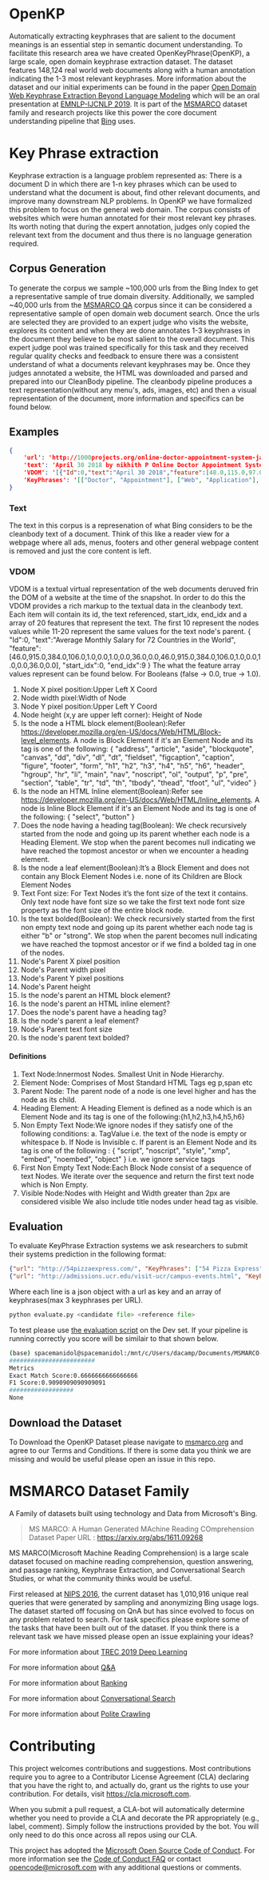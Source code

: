 # OpenKP  
Automatically extracting keyphrases that are
salient to the document meanings is an essential
step in semantic document understanding. To facilitate this research area we have created OpenKeyPhrase(OpenKP), a large scale, open domain keyphrase extraction dataset. The dataset features 148,124 real world web documents along with a human annotation indicating the 1-3 most relevant keyphrases. More information about the dataset and our initial experiments can be found in the paper [Open Domain Web Keyphrase Extraction
Beyond Language Modeling](https://www.emnlp-ijcnlp2019.org/program/) which will be an oral presentation at [EMNLP-IJCNLP 2019](https://www.emnlp-ijcnlp2019.org/).  It is part of the [MSMARCO](msmarco.org) dataset family and research projects like this power the core document understanding pipeline that [Bing](www.bing.com) uses.

# Key Phrase extraction
Keyphrase extraction is a language problem represented as: There is a document D in which there are 1-n key phrases which can be used to understand what the document is about, find other relevant documents, and improve many downstream NLP problems.
In OpenKP we have formalized this problem to focus on the general web domain. The corpus consists of websites which were human annotated for their most relevant key phrases. Its worth noting that during the expert annotation, judges only copied the relevant text from the document and thus there is no language generation required. 

## Corpus Generation
To generate the corpus we sample ~100,000 urls from the Bing Index to get a representative sample of true domain diversity. Additionally, we sampled ~40,000 urls from the [MSMARCO QA](https://github.com/microsoft/MSMARCO-Question-Answering) corpus since it can be considered a representative sample of open domain web document search. Once the urls are selected they are provided to an expert judge who visits the website, explores its content and when they are done annotates 1-3 keyphrases in the document they believe to be most salient to the overall document. This expert judge pool was trained specifically for this task and they received regular quality checks and feedback to ensure there was a consistent understand of what a documents relevant keyphrases may be. Once they judges annotated a website, the HTML was downloaded and parsed and prepared into our CleanBody pipeline. The cleanbody pipeline produces a text representation(without any menu's, ads, images, etc) and then a visual representation of the document, more information and specifics can be found below.

## Examples 
```json
{
    'url': 'http://1000projects.org/online-doctor-appointment-system-java-project.html', 
    'text': 'April 30 2018 by nikhith P Online Doctor Appointment System Java Project Project Title Secure Web Application for Online Doctor Appointment System Online Doctor appointment is a smart web application this provides a registration and login for both doctors and patients Doctors can register by giving his necessary details like timings fee category etc After successful registration the doctor can log in by giving username and password The doctor can view the booking request by patients and if he accepts the patient requests the status will be shown as booking confirmed to the patient He can also view the feedback given by the patient The patients must be registered and log in to book a doctor basing the category and the type The Application has following modules Admin Doctor Patient Admin Admin needs to login with username and password and in the admin home screen he can see the basic functionalities of admin Admin can view the registered doctors and patients He can also view the patients request and doctors requests and he will confirm the patients and doctors requests Doctor Doctor need to be registered by giving the necessary details like experience timing fees etc After registering he need to log in and in the home screen he can view the basic functionalities He can view the patient request forwarded from admin and he can accept and he can also view the feedback given by patients Patient The patient needs to be registered and log in after logging on he can search for the doctor by giving the location the reason or problem Basing on the doctor availability the admin will confirm the booking request and will send to mail that the booking is confirmed he can also view in the status and he can also give feedback basing the performance of the doctor Existing System In the existing system the patient needs to visit the doctor for booking we need to wait and the booking will be done manually so to maintain everything is always a problem Proposed System In the proposed system the doctors patients are brought to one platform will allow patients to be more flexible they can register and search for the doctors basing on the location the list of doctors will be shown and patient can book by selecting the time slots and the admin will confirm the booking so everything is computerized an done very fast which will save time Software Requirements NetBeans74JDK 17MySQL 55SQL Yog HTML JavaScript and CSS Screens Home Page This screen shows the basic view of the application home page and the list of modules Admin Login Page In this page admin can log in by giving username and password Admin Home Page After successful login the application shows the admin home page in which the basic functionalities are shown View doctors Page In this page admin can view the list of doctors registered View patients Page In this admin can view the list of patients registered Patients request Page In this page admin can view the requests sent by the user for booking a doctor View doctors request Page In this page the request from a doctor is shown and admin will send the confirmation to the user that the booking is confirmed Doctor registration Page In this page the can register into the application by providing all the necessary details like experience fee timings etc Doctor login Page In this page the doctor can login by giving the username and password Doctor home Page After the successful login the doctor home page shows basic functionalities View request Page In this page the doctor can view the patient requests which are forwarded by the admin and he responds to the request View feedback Page In this page the doctor can view the patients feedback Patient registration Page In this page the patient can register into the application by providing all necessary details Patient login Page In this page patient can log in by giving username and password Patient home Page After successful login the application shows the patient homepage with basic functionalities Search Results Page In this page patient can search the doctor by giving the category reason location by selecting on the map In this page after giving the details for searching the doctor the search results will be shown like as in above screen In this page patient can view the status of his booking whether the booking is confirmed or not Feedback Page In this page patient can give the feedback for the doctor based on his performance 201718 Java Projects CSE Projects Java Abstracts Java Based Projects MySQL Projects Previous Venue Booking System Java Project Next Campus Recruitment System Java Project', 
    'VDOM': '[{"Id":0,"text":"April 30 2018","feature":[48.0,115.0,97.0,14.0,0.0,0.0,0.0,0.0,11.0,0.0,48.0,619.0,96.0,18.0,1.0,0.0,0.0,0.0,11.0,0.0],"start_idx":0,"end_idx":3},{"Id":0,"text":"by","feature":[162.0,105.0,97.0,14.0,0.0,0.0,0.0,0.0,11.0,0.0,48.0,619.0,96.0,18.0,1.0,0.0,0.0,0.0,11.0,0.0],"start_idx":3,"end_idx":4},{"Id":0,"text":"nikhith P","feature":[190.0,77.0,97.0,14.0,0.0,0.0,0.0,0.0,11.0,0.0,48.0,619.0,96.0,18.0,1.0,0.0,0.0,0.0,11.0,0.0],"start_idx":4,"end_idx":6},{"Id":0,"text":"Online Doctor Appointment System Java Project","feature":[48.0,619.0,114.0,36.0,1.0,0.0,1.0,0.0,26.0,0.0,48.0,619.0,114.0,36.0,1.0,0.0,1.0,0.0,26.0,0.0],"start_idx":6,"end_idx":12},{"Id":0,"text":"Project Title","feature":[48.0,96.0,174.0,19.0,0.0,0.0,0.0,0.0,16.0,1.0,48.0,619.0,172.0,24.0,1.0,0.0,0.0,0.0,16.0,1.0],"start_idx":12,"end_idx":14},{"Id":0,"text":"Secure Web Application for Online Doctor Appointment System","feature":[48.0,619.0,172.0,24.0,1.0,0.0,0.0,0.0,16.0,1.0,48.0,619.0,172.0,24.0,1.0,0.0,0.0,0.0,16.0,1.0],"start_idx":14,"end_idx":22},{"Id":0,"text":"Online Doctor appointment is a smart web application this provides a registration and login for both doctors and patients Doctors can register by giving his necessary details like timings fee category etc After successful registration the doctor can log in by giving username and password The doctor can view the booking request by patients and if he accepts the patient requests the status will be shown as booking confirmed to the patient He can also view the feedback given by the patient The patients must be registered and log in to book a doctor basing the category and the type","feature":[48.0,619.0,272.0,336.0,1.0,0.0,0.0,0.0,16.0,0.0,48.0,619.0,272.0,336.0,1.0,0.0,0.0,0.0,16.0,0.0],"start_idx":22,"end_idx":122},{"Id":0,"text":"The Application has following modules","feature":[48.0,352.0,634.0,23.0,0.0,0.0,0.0,0.0,19.0,1.0,48.0,619.0,632.0,28.0,1.0,0.0,0.0,0.0,19.0,1.0],"start_idx":122,"end_idx":127},{"Id":0,"text":"Admin","feature":[48.0,619.0,684.0,24.0,1.0,0.0,0.0,0.0,16.0,0.0,48.0,619.0,684.0,24.0,1.0,0.0,0.0,0.0,16.0,0.0],"start_idx":127,"end_idx":128},{"Id":0,"text":"Doctor","feature":[48.0,619.0,708.0,24.0,1.0,0.0,0.0,0.0,16.0,0.0,48.0,619.0,708.0,24.0,1.0,0.0,0.0,0.0,16.0,0.0],"start_idx":128,"end_idx":129},{"Id":0,"text":"Patient","feature":[48.0,619.0,732.0,24.0,1.0,0.0,0.0,0.0,16.0,0.0,48.0,619.0,732.0,24.0,1.0,0.0,0.0,0.0,16.0,0.0],"start_idx":129,"end_idx":130},{"Id":0,"text":"Admin","feature":[48.0,56.0,782.0,19.0,0.0,0.0,0.0,0.0,16.0,1.0,48.0,619.0,780.0,24.0,1.0,0.0,0.0,0.0,16.0,1.0],"start_idx":130,"end_idx":131},{"Id":0,"text":"Admin needs to login with username and password and in the admin home screen he can see the basic functionalities of admin Admin can view the registered doctors and patients He can also view the patients request and doctors requests and he will confirm the patients and doctors requests","feature":[48.0,619.0,828.0,96.0,1.0,0.0,0.0,0.0,16.0,0.0,48.0,619.0,828.0,96.0,1.0,0.0,0.0,0.0,16.0,0.0],"start_idx":131,"end_idx":180},{"Id":0,"text":"Doctor","feature":[48.0,59.0,950.0,19.0,0.0,0.0,0.0,0.0,16.0,1.0,48.0,619.0,948.0,24.0,1.0,0.0,0.0,0.0,16.0,1.0],"start_idx":180,"end_idx":181},{"Id":0,"text":"Doctor need to be registered by giving the necessary details like experience timing fees etc After registering he need to log in and in the home screen he can view the basic functionalities He can view the patient request forwarded from admin and he can accept and he can also view the feedback given by patients","feature":[48.0,619.0,996.0,96.0,1.0,0.0,0.0,0.0,16.0,0.0,48.0,619.0,996.0,96.0,1.0,0.0,0.0,0.0,16.0,0.0],"start_idx":181,"end_idx":237},{"Id":0,"text":"Patient","feature":[48.0,62.0,1118.0,19.0,0.0,0.0,0.0,0.0,16.0,1.0,48.0,619.0,1116.0,24.0,1.0,0.0,0.0,0.0,16.0,1.0],"start_idx":237,"end_idx":238},{"Id":0,"text":"The patient needs to be registered and log in after logging on he can search for the doctor by giving the location the reason or problem Basing on the doctor availability the admin will confirm the booking request and will send to mail that the booking is confirmed he can also view in the status and he can also give feedback basing the performance of the doctor","feature":[48.0,619.0,1164.0,120.0,1.0,0.0,0.0,0.0,16.0,0.0,48.0,619.0,1164.0,120.0,1.0,0.0,0.0,0.0,16.0,0.0],"start_idx":238,"end_idx":305},{"Id":0,"text":"Existing System","feature":[48.0,158.0,1310.0,23.0,0.0,0.0,0.0,0.0,19.0,1.0,48.0,619.0,1308.0,28.0,1.0,0.0,0.0,0.0,19.0,1.0],"start_idx":305,"end_idx":307},{"Id":0,"text":"In the existing system the patient needs to visit the doctor for booking we need to wait and the booking will be done manually so to maintain everything is always a problem","feature":[48.0,619.0,1360.0,72.0,1.0,0.0,0.0,0.0,16.0,0.0,48.0,619.0,1360.0,72.0,1.0,0.0,0.0,0.0,16.0,0.0],"start_idx":307,"end_idx":339},{"Id":0,"text":"Proposed System","feature":[48.0,170.0,1458.0,23.0,0.0,0.0,0.0,0.0,19.0,1.0,48.0,619.0,1456.0,28.0,1.0,0.0,0.0,0.0,19.0,1.0],"start_idx":339,"end_idx":341},{"Id":0,"text":"In the proposed system the doctors patients are brought to one platform will allow patients to be more flexible they can register and search for the doctors basing on the location the list of doctors will be shown and patient can book by selecting the time slots and the admin will confirm the booking so everything is computerized an done very fast which will save time","feature":[48.0,619.0,1508.0,120.0,1.0,0.0,0.0,0.0,16.0,0.0,48.0,619.0,1508.0,120.0,1.0,0.0,0.0,0.0,16.0,0.0],"start_idx":341,"end_idx":407},{"Id":0,"text":"Software Requirements","feature":[48.0,227.0,1654.0,23.0,0.0,0.0,0.0,0.0,19.0,1.0,48.0,619.0,1652.0,28.0,1.0,0.0,0.0,0.0,19.0,1.0],"start_idx":407,"end_idx":409},{"Id":0,"text":"NetBeans74JDK 17MySQL 55SQL Yog HTML JavaScript and CSS","feature":[48.0,619.0,1704.0,24.0,1.0,0.0,0.0,0.0,16.0,0.0,48.0,619.0,1704.0,24.0,1.0,0.0,0.0,0.0,16.0,0.0],"start_idx":409,"end_idx":417},{"Id":0,"text":"Screens","feature":[48.0,80.0,1754.0,23.0,0.0,0.0,0.0,0.0,19.0,1.0,48.0,619.0,1752.0,28.0,1.0,0.0,0.0,0.0,19.0,1.0],"start_idx":417,"end_idx":418},{"Id":0,"text":"Home Page","feature":[48.0,93.0,1806.0,19.0,0.0,0.0,0.0,0.0,16.0,1.0,48.0,619.0,1804.0,24.0,1.0,0.0,0.0,0.0,16.0,1.0],"start_idx":418,"end_idx":420},{"Id":0,"text":"This screen shows the basic view of the application home page and the list of modules","feature":[48.0,619.0,1876.0,48.0,1.0,0.0,0.0,0.0,16.0,0.0,48.0,619.0,1876.0,48.0,1.0,0.0,0.0,0.0,16.0,0.0],"start_idx":420,"end_idx":436},{"Id":0,"text":"Admin Login Page","feature":[48.0,146.0,1950.0,19.0,0.0,0.0,0.0,0.0,16.0,1.0,48.0,619.0,1948.0,24.0,1.0,0.0,0.0,0.0,16.0,1.0],"start_idx":436,"end_idx":439},{"Id":0,"text":"In this page admin can log in by giving username and password","feature":[48.0,619.0,2020.0,48.0,1.0,0.0,0.0,0.0,16.0,0.0,48.0,619.0,2020.0,48.0,1.0,0.0,0.0,0.0,16.0,0.0],"start_idx":439,"end_idx":451},{"Id":0,"text":"Admin Home Page","feature":[48.0,148.0,2046.0,19.0,0.0,0.0,0.0,0.0,16.0,1.0,48.0,619.0,2020.0,48.0,1.0,0.0,0.0,0.0,16.0,0.0],"start_idx":451,"end_idx":454},{"Id":0,"text":"After successful login the application shows the admin home page in which the basic functionalities are shown","feature":[48.0,619.0,2116.0,72.0,1.0,0.0,0.0,0.0,16.0,0.0,48.0,619.0,2116.0,72.0,1.0,0.0,0.0,0.0,16.0,0.0],"start_idx":454,"end_idx":471},{"Id":0,"text":"View doctors Page","feature":[48.0,150.0,2166.0,19.0,0.0,0.0,0.0,0.0,16.0,1.0,48.0,619.0,2116.0,72.0,1.0,0.0,0.0,0.0,16.0,0.0],"start_idx":471,"end_idx":474},{"Id":0,"text":"In this page admin can view the list of doctors registered","feature":[48.0,619.0,2236.0,48.0,1.0,0.0,0.0,0.0,16.0,0.0,48.0,619.0,2236.0,48.0,1.0,0.0,0.0,0.0,16.0,0.0],"start_idx":474,"end_idx":485},{"Id":0,"text":"View patients Page","feature":[48.0,153.0,2262.0,19.0,0.0,0.0,0.0,0.0,16.0,1.0,48.0,619.0,2236.0,48.0,1.0,0.0,0.0,0.0,16.0,0.0],"start_idx":485,"end_idx":488},{"Id":0,"text":"In this admin can view the list of patients registered","feature":[48.0,619.0,2332.0,48.0,1.0,0.0,0.0,0.0,16.0,0.0,48.0,619.0,2332.0,48.0,1.0,0.0,0.0,0.0,16.0,0.0],"start_idx":488,"end_idx":498},{"Id":0,"text":"Patients request Page","feature":[48.0,182.0,2358.0,19.0,0.0,0.0,0.0,0.0,16.0,1.0,48.0,619.0,2332.0,48.0,1.0,0.0,0.0,0.0,16.0,0.0],"start_idx":498,"end_idx":501},{"Id":0,"text":"In this page admin can view the requests sent by the user for booking a doctor","feature":[48.0,619.0,2428.0,48.0,1.0,0.0,0.0,0.0,16.0,0.0,48.0,619.0,2428.0,48.0,1.0,0.0,0.0,0.0,16.0,0.0],"start_idx":501,"end_idx":517},{"Id":0,"text":"View doctors request Page","feature":[48.0,218.0,2454.0,19.0,0.0,0.0,0.0,0.0,16.0,1.0,48.0,619.0,2428.0,48.0,1.0,0.0,0.0,0.0,16.0,0.0],"start_idx":517,"end_idx":521},{"Id":0,"text":"In this page the request from a doctor is shown and admin will send the confirmation to the user that the booking is confirmed","feature":[48.0,619.0,2524.0,72.0,1.0,0.0,0.0,0.0,16.0,0.0,48.0,619.0,2524.0,72.0,1.0,0.0,0.0,0.0,16.0,0.0],"start_idx":521,"end_idx":545},{"Id":0,"text":"Doctor registration Page","feature":[48.0,198.0,2574.0,19.0,0.0,0.0,0.0,0.0,16.0,1.0,48.0,619.0,2524.0,72.0,1.0,0.0,0.0,0.0,16.0,0.0],"start_idx":545,"end_idx":548},{"Id":0,"text":"In this page the can register into the application by providing all the necessary details like experience fee timings etc","feature":[48.0,619.0,2644.0,72.0,1.0,0.0,0.0,0.0,16.0,0.0,48.0,619.0,2644.0,72.0,1.0,0.0,0.0,0.0,16.0,0.0],"start_idx":548,"end_idx":568},{"Id":0,"text":"Doctor login Page","feature":[48.0,143.0,2694.0,19.0,0.0,0.0,0.0,0.0,16.0,1.0,48.0,619.0,2644.0,72.0,1.0,0.0,0.0,0.0,16.0,0.0],"start_idx":568,"end_idx":571},{"Id":0,"text":"In this page the doctor can login by giving the username and password","feature":[48.0,619.0,2764.0,24.0,1.0,0.0,0.0,0.0,16.0,0.0,48.0,619.0,2764.0,24.0,1.0,0.0,0.0,0.0,16.0,0.0],"start_idx":571,"end_idx":584},{"Id":0,"text":"Doctor home Page","feature":[48.0,149.0,2814.0,19.0,0.0,0.0,0.0,0.0,16.0,1.0,48.0,619.0,2812.0,24.0,1.0,0.0,0.0,0.0,16.0,1.0],"start_idx":584,"end_idx":587},{"Id":0,"text":"After the successful login the doctor home page shows basic functionalities","feature":[48.0,619.0,2884.0,48.0,1.0,0.0,0.0,0.0,16.0,0.0,48.0,619.0,2884.0,48.0,1.0,0.0,0.0,0.0,16.0,0.0],"start_idx":587,"end_idx":598},{"Id":0,"text":"View request Page","feature":[48.0,149.0,2910.0,19.0,0.0,0.0,0.0,0.0,16.0,1.0,48.0,619.0,2884.0,48.0,1.0,0.0,0.0,0.0,16.0,0.0],"start_idx":598,"end_idx":601},{"Id":0,"text":"In this page the doctor can view the patient requests which are forwarded by the admin and he responds to the request","feature":[48.0,619.0,2980.0,72.0,1.0,0.0,0.0,0.0,16.0,0.0,48.0,619.0,2980.0,72.0,1.0,0.0,0.0,0.0,16.0,0.0],"start_idx":601,"end_idx":623},{"Id":0,"text":"View feedback Page","feature":[48.0,161.0,3030.0,19.0,0.0,0.0,0.0,0.0,16.0,1.0,48.0,619.0,2980.0,72.0,1.0,0.0,0.0,0.0,16.0,0.0],"start_idx":623,"end_idx":626},{"Id":0,"text":"In this page the doctor can view the patients feedback","feature":[48.0,619.0,3100.0,48.0,1.0,0.0,0.0,0.0,16.0,0.0,48.0,619.0,3100.0,48.0,1.0,0.0,0.0,0.0,16.0,0.0],"start_idx":626,"end_idx":636},{"Id":0,"text":"Patient registration Page","feature":[48.0,201.0,3126.0,19.0,0.0,0.0,0.0,0.0,16.0,1.0,48.0,619.0,3100.0,48.0,1.0,0.0,0.0,0.0,16.0,0.0],"start_idx":636,"end_idx":639},{"Id":0,"text":"In this page the patient can register into the application by providing all necessary details","feature":[48.0,619.0,3196.0,48.0,1.0,0.0,0.0,0.0,16.0,0.0,48.0,619.0,3196.0,48.0,1.0,0.0,0.0,0.0,16.0,0.0],"start_idx":639,"end_idx":654},{"Id":0,"text":"Patient login Page","feature":[48.0,146.0,3270.0,19.0,0.0,0.0,0.0,0.0,16.0,1.0,48.0,619.0,3268.0,24.0,1.0,0.0,0.0,0.0,16.0,1.0],"start_idx":654,"end_idx":657},{"Id":0,"text":"In this page patient can log in by giving username and password","feature":[48.0,619.0,3340.0,48.0,1.0,0.0,0.0,0.0,16.0,0.0,48.0,619.0,3340.0,48.0,1.0,0.0,0.0,0.0,16.0,0.0],"start_idx":657,"end_idx":669},{"Id":0,"text":"Patient home Page","feature":[48.0,152.0,3366.0,19.0,0.0,0.0,0.0,0.0,16.0,1.0,48.0,619.0,3340.0,48.0,1.0,0.0,0.0,0.0,16.0,0.0],"start_idx":669,"end_idx":672},{"Id":0,"text":"After successful login the application shows the patient homepage with basic functionalities","feature":[48.0,619.0,3436.0,48.0,1.0,0.0,0.0,0.0,16.0,0.0,48.0,619.0,3436.0,48.0,1.0,0.0,0.0,0.0,16.0,0.0],"start_idx":672,"end_idx":684},{"Id":0,"text":"Search Results Page","feature":[48.0,165.0,3582.0,19.0,0.0,0.0,0.0,0.0,16.0,1.0,48.0,619.0,3580.0,24.0,1.0,0.0,0.0,0.0,16.0,1.0],"start_idx":684,"end_idx":687},{"Id":0,"text":"In this page patient can search the doctor by giving the category reason location by selecting on the map","feature":[48.0,619.0,3652.0,48.0,1.0,0.0,0.0,0.0,16.0,0.0,48.0,619.0,3652.0,48.0,1.0,0.0,0.0,0.0,16.0,0.0],"start_idx":687,"end_idx":706},{"Id":0,"text":"In this page after giving the details for searching the doctor the search results will be shown like as in above screen","feature":[48.0,619.0,3724.0,72.0,1.0,0.0,0.0,0.0,16.0,0.0,48.0,619.0,3724.0,72.0,1.0,0.0,0.0,0.0,16.0,0.0],"start_idx":706,"end_idx":728},{"Id":0,"text":"In this page patient can view the status of his booking whether the booking is confirmed or not","feature":[48.0,619.0,3844.0,48.0,1.0,0.0,0.0,0.0,16.0,0.0,48.0,619.0,3844.0,48.0,1.0,0.0,0.0,0.0,16.0,0.0],"start_idx":728,"end_idx":746},{"Id":0,"text":"Feedback Page","feature":[48.0,123.0,3918.0,19.0,0.0,0.0,0.0,0.0,16.0,1.0,48.0,619.0,3916.0,24.0,1.0,0.0,0.0,0.0,16.0,1.0],"start_idx":746,"end_idx":748},{"Id":0,"text":"In this page patient can give the feedback for the doctor based on his performance","feature":[48.0,619.0,3988.0,24.0,1.0,0.0,0.0,0.0,16.0,0.0,48.0,619.0,3988.0,24.0,1.0,0.0,0.0,0.0,16.0,0.0],"start_idx":748,"end_idx":763},{"Id":0,"text":"201718 Java Projects","feature":[76.0,184.0,4102.0,14.0,0.0,0.0,0.0,0.0,11.0,0.0,48.0,619.0,4068.0,98.0,1.0,0.0,0.0,0.0,11.0,0.0],"start_idx":763,"end_idx":766},{"Id":0,"text":"CSE Projects","feature":[268.0,111.0,4102.0,14.0,0.0,0.0,0.0,0.0,11.0,0.0,48.0,619.0,4068.0,98.0,1.0,0.0,0.0,0.0,11.0,0.0],"start_idx":766,"end_idx":768},{"Id":0,"text":"Java Abstracts","feature":[387.0,136.0,4102.0,14.0,0.0,0.0,0.0,0.0,11.0,0.0,48.0,619.0,4068.0,98.0,1.0,0.0,0.0,0.0,11.0,0.0],"start_idx":768,"end_idx":770},{"Id":0,"text":"Java Based Projects","feature":[76.0,549.0,4102.0,30.0,0.0,0.0,0.0,0.0,11.0,0.0,48.0,619.0,4068.0,98.0,1.0,0.0,0.0,0.0,11.0,0.0],"start_idx":770,"end_idx":773},{"Id":0,"text":"MySQL Projects","feature":[161.0,135.0,4118.0,14.0,0.0,0.0,0.0,0.0,11.0,0.0,48.0,619.0,4068.0,98.0,1.0,0.0,0.0,0.0,11.0,0.0],"start_idx":773,"end_idx":775},{"Id":0,"text":"Previous","feature":[48.0,309.0,5379.0,16.0,0.0,0.0,0.0,0.0,11.0,0.0,48.0,309.0,5379.0,51.0,1.0,0.0,0.0,0.0,16.0,0.0],"start_idx":775,"end_idx":776},{"Id":0,"text":"Venue Booking System Java Project","feature":[48.0,266.0,5409.0,18.0,0.0,0.0,0.0,0.0,15.0,0.0,48.0,309.0,5379.0,51.0,1.0,0.0,0.0,0.0,16.0,0.0],"start_idx":776,"end_idx":781},{"Id":0,"text":"Next","feature":[358.0,309.0,5379.0,16.0,0.0,0.0,0.0,0.0,11.0,0.0,358.0,309.0,5379.0,75.0,1.0,0.0,0.0,0.0,16.0,0.0],"start_idx":781,"end_idx":782},{"Id":0,"text":"Campus Recruitment System Java Project","feature":[413.0,254.0,5409.0,42.0,0.0,0.0,0.0,0.0,15.0,0.0,358.0,309.0,5379.0,75.0,1.0,0.0,0.0,0.0,16.0,0.0],"start_idx":782,"end_idx":787}]', 
    'KeyPhrases': '[["Doctor", "Appointment"], ["Web", "Application"], []]'
}
```
### Text
The text in this corpus is a represenation of what Bing considers to be the cleanbody text of a document. Think of this like a reader view for a webpage where all ads, menus, footers and other general webpage content is removed and just the core content is left. 

### VDOM 
VDOM is a textual virtual representation of the web documents deruved frin the DOM of a website at the time of the snapshot. In order to do this the VDOM provides a rich markup to the textual data in the cleanbody text. Each item will contain its id, the text referenced, start_idx, end_idx and a array of 20 features that represent the text. The first 10 represent the nodes values while 11-20 represent the same values for the text node's parent. 
{
    "Id":0,
    "text":"Average Monthly Salary for 72 Countries in the World",
    "feature":
        [46.0,915.0,384.0,106.0,1.0,0.0,1.0,0.0,36.0,0.0,46.0,915.0,384.0,106.0,1.0,0.0,1.0,0.0,36.0,0.0],
    "start_idx":0,
    "end_idx":9
}
The what the feature array values represent can be found below. For Booleans (false -> 0.0, true -> 1.0).
1.	Node X pixel position:Upper Left X Coord 
2.	Node width pixel:Width of Node 
3.	Node Y pixel position:Upper Left Y Coord 
4.	Node height (x,y are upper left corner): Height of Node 
5.	Is the node a HTML block element(Boolean):Refer https://developer.mozilla.org/en-US/docs/Web/HTML/Block-level_elements. A node is Block Element if it's an Element Node and its tag is one of the following: { "address", "article", "aside", "blockquote", "canvas", "dd", "div", "dl", "dt", "fieldset", "figcaption", "caption", "figure", "footer", "form", "h1", "h2", "h3", "h4", "h5", "h6", "header", "hgroup", "hr", "li", "main", "nav", "noscript", "ol", "output", "p", "pre", "section", "table", "tr", "td", "th", "tbody", "thead", "tfoot", "ul", "video" } 
6.	Is the node an HTML Inline element(Boolean):Refer see https://developer.mozilla.org/en-US/docs/Web/HTML/Inline_elements. A node is Inline Block Element if it's an Element Node and its tag is one of the following: { "select", "button" } 
7.	Does the node having a <h> heading tag(Boolean): We check recursively started from the node and going up its parent whether each node is a Heading Element. We stop when the parent becomes null indicating we have reached the topmost ancestor or when we encounter a heading element. 
8.	Is the node a leaf element(Boolean):It’s a Block Element and does not contain any Block Element Nodes i.e. none of its Children are Block Element Nodes 
9.	Text Font size:  For Text Nodes it’s the font size of the text it contains. Only text node have font size so we take the first text node font size property as the font size of the entire block node. 
10.	Is the text bolded(Boolean): We check recursively started from the first non empty text node and going up its parent whether each node tag is either "b" or "strong". We stop when the parent becomes null indicating we have reached the topmost ancestor or if we find a bolded tag in one of the nodes. 
11. Node's Parent X pixel position
12. Node's Parent width pixel
13. Node's Parent Y pixel positions
14. Node's Parent height
15. Is the node's parent an HTML block element?
16. Is the node's parent an HTML inline element? 
17. Does the node's parent have a <h> heading tag?
18. Is the node's parent a leaf element?
19. Node's Parent text font size
20. Is the node's parent text bolded?

#### Definitions
1. Text Node:Innermost Nodes. Smallest Unit in Node Hierarchy.  
2. Element Node: Comprises of Most Standard HTML Tags eg p,span etc 
3. Parent Node: The parent node of a node is one level higher and has the node as its child.
4. Heading Element: A Heading Element is defined as a node which is an Element Node and its tag is one of the following:{h1,h2,h3,h4,h5,h6} 
5. Non Empty Text Node:We ignore nodes if they satisfy one of the following conditions: 
    a. TagValue i.e. the text of the node is empty or whitespace 
    b. If Node is Invisible 
    c. If parent is an Element Node and its tag is one of the following : { "script", "noscript", "style", "xmp", "embed", "noembed", "object" } i.e. we ignore service tags 
6. First Non Empty Text Node:Each Block Node consist of a sequence of text Nodes. We iterate over the sequence and return the first text node which is Non Empty.  
7. Visible Node:Nodes with Height and Width greater than 2px are considered visible We also include title nodes under head tag as visible. 
## Evaluation
To evaluate KeyPhrase Extraction systems we ask researchers to submit their systems prediction in the following format:  

```json
{"url": "http://54pizzaexpress.com/", "KeyPhrases": ["54 Pizza Express", "wholesome quality ingredient", "homemade product"]}
{"url": "http://admissions.ucr.edu/visit-ucr/campus-events.html", "KeyPhrases": ["UNIVERSITY OF CALIFORNIA", "Campus Events", "Transfer Day"]}
```
Where each line is a json object with a url as key and an array of keyphrases(max 3 keyphrases per URL).
```python
python evaluate.py <candidate file> <reference file>
``` 
 To test please use [the evaluation script](https://github.com/microsoft/OpenKP/blob/master/evaluate.py) on the Dev set. If your pipeline is running correctly you score will be similair to that shown below.
```bash 
(base) spacemanidol@spacemanidol:/mnt/c/Users/dacamp/Documents/MSMARCO-OpenKP$ python evaluate.py eval_data/candidate.json eval_data/reference.json
########################
Metrics
Exact Match Score:0.6666666666666666
F1 Score:0.9090909090909091
##################
None
```

## Download the Dataset
To Download the OpenKP Dataset please navigate to [msmarco.org](http://www.msmarco.org/dataset.aspx) and agree to our Terms and Conditions. If there is some data you think we are missing and would be useful please open an issue in this repo.
# MSMARCO Dataset Family
A Family of datasets built using technology and Data from Microsoft's Bing.

> MS MARCO: A Human Generated MAchine Reading COmprehension Dataset
> Paper URL : https://arxiv.org/abs/1611.09268

MS MARCO(Microsoft Machine Reading Comprehension) is a large scale dataset focused on machine reading comprehension, question answering, and passage ranking, Keyphrase Extraction, and Conversational Search Studies, or what the community thinks would be useful. 

First released at [NIPS 2016](https://arxiv.org/pdf/1611.09268.pdf), the current dataset has 1,010,916 unique real queries that were generated by sampling and anonymizing Bing usage logs. The dataset started off focusing on QnA but has since evolved to focus on any problem related to search. For task specifics please explore some of the tasks that have been built out of the dataset. If you think there is a relevant task we have missed please open an issue explaining your ideas?  

For more information about [TREC 2019 Deep Learning](https://github.com/microsoft/TREC-2019-Deep-Learning)

For more information about [Q&A](https://github.com/microsoft/MSMARCO-Question-Answering)

For more information about [Ranking](https://github.com/microsoft/MSMARCO-Passage-Ranking)

For more information about [Conversational Search](https://github.com/microsoft/MSMARCO-Conversational-Search)

For more information about [Polite Crawling](https://github.com/microsoft/MSMARCO-Optimal-Freshness-Crawl-Under-Politeness-Constraints)


# Contributing

This project welcomes contributions and suggestions.  Most contributions require you to agree to a
Contributor License Agreement (CLA) declaring that you have the right to, and actually do, grant us
the rights to use your contribution. For details, visit https://cla.microsoft.com.

When you submit a pull request, a CLA-bot will automatically determine whether you need to provide
a CLA and decorate the PR appropriately (e.g., label, comment). Simply follow the instructions
provided by the bot. You will only need to do this once across all repos using our CLA.

This project has adopted the [Microsoft Open Source Code of Conduct](https://opensource.microsoft.com/codeofconduct/).
For more information see the [Code of Conduct FAQ](https://opensource.microsoft.com/codeofconduct/faq/) or
contact [opencode@microsoft.com](mailto:opencode@microsoft.com) with any additional questions or comments.

